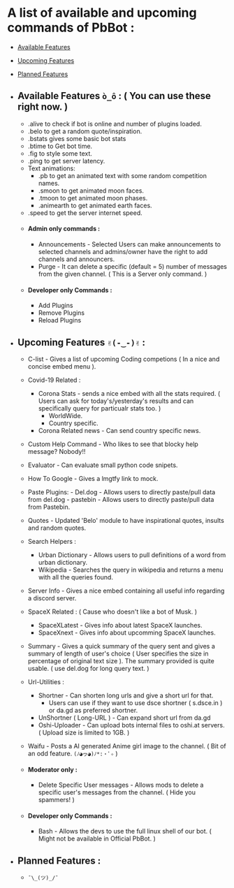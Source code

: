 # A list of available and upcoming commands of PbBot :
- [Available Features](https://github.com/ayushk780/PB-Discord-Bot/tree/master/PbBot#available-features-%C3%B2_%C3%B4---you-can-use-these-right-now-)
- [Upcoming Features](https://github.com/ayushk780/PB-Discord-Bot/blob/master/PbBot/README.md#upcoming-features--%E2%80%BF--)
- [Planned Features](https://github.com/ayushk780/PB-Discord-Bot/blob/master/PbBot/README.md#planned-features-)
- ## Available Features `ò_ô` : ( You can use these right now. )
    - .alive to check if bot is online and number of plugins loaded.
    - .belo to get a random quote/inspiration.
    - .bstats gives some basic bot stats
    - .btime to Get bot time.
    - .fig to style some text.
    - .ping to get server latency.
    - Text animations:
        - .pb to get an animated text with some random competition names.
        - .smoon to get animated moon faces.
        - .tmoon to get animated moon phases.
        - .animearth to get animated earth faces.
    - .speed to get the server internet speed.
    - #### Admin only commands :
        - Announcements - Selected Users can make announcements to selected channels and admins/owner have the right to add channels and announcers.
        - Purge - It can delete a specific (default = 5) number of messages from the given channel. ( This is a Server only command. )
    - #### Developer only Commands :
        - Add Plugins
        - Remove Plugins
        - Reload Plugins


- ## Upcoming Features `✌(-‿-)✌` :
    - C-list - Gives a list of upcoming Coding competions ( In a nice and concise embed menu ).
    - Covid-19 Related :                     
        - Corona Stats - sends a nice embed with all the stats required.
        ( Users can ask for today's/yesterday's results and can specifically query for particualr stats too. )
            - WorldWide.
            - Country specific.
        - Corona Related news - Can send country specific news.
    - Custom Help Command - Who likes to see that blocky help message? Nobody!!
    - Evaluator - Can evaluate small python code snipets.
    - How To Google - Gives a lmgtfy link to mock.
    - Paste Plugins:
            - Del.dog - Allows users to directly paste/pull data from del.dog
            - pastebin - Allows users to directly paste/pull data from Pastebin.
    - Quotes - Updated 'Belo' module to have inspirational quotes, insults and random quotes.
    - Search Helpers :
        - Urban Dictionary - Allows users to pull definitions of a word from urban dictionary.
        - Wikipedia - Searches the query in wikipedia and returns a menu with all the queries found.
    - Server Info - Gives a nice embed containing all useful info regarding a discord server.
    - SpaceX Related : ( Cause who doesn't like a bot of Musk. )
        - SpaceXLatest - Gives info about latest SpaceX launches.
        - SpaceXnext - Gives info about upcomming SpaceX launches.
    - Summary - Gives a quick summary of the query sent and gives a summary of length of user's choice ( User specifies the size in percentage of original text size ). The summary provided is quite usable. ( use del.dog for long query text. )
    - Url-Utilities :
        - Shortner - Can shorten long urls and give a short url for that.
            - Users can use if they want to use dsce shortner ( s.dsce.in ) or da.gd as preferred shortner.
        - UnShortner ( Long-URL ) - Can expand short url from da.gd 
        - Oshi-Uploader - Can upload bots internal files to oshi.at servers. ( Upload size is limited to 1GB. )
    - Waifu - Posts a AI generated Anime girl image to the channel. ( Bit of an odd feature. `(ﾉ◕ヮ◕)ﾉ*:・ﾟ✧` )

    - #### Moderator only : 
        - Delete Specific User messages - Allows mods to delete a specific user's messages from the channel. ( Hide you spammers! )
    - #### Developer only Commands :
        - Bash - Allows the devs to use the full linux shell of our bot. ( Might not be available in Official PbBot. )
    
- ## Planned Features :
    - 	`¯\_(ツ)_/¯`
